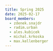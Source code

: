 ```yaml
---
title: Spring 2025
date: 2025-02-17
board_members:
  - zdenek.snajdr
  - radim.urban
  - ales.kubicek
  - michal.krkoska
  - max.kellenberger
---
```

